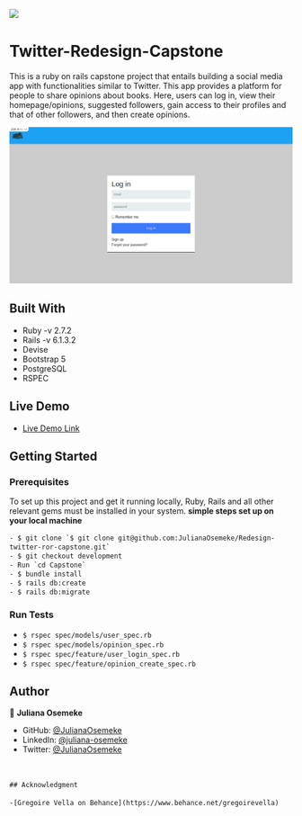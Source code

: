 ![](https://img.shields.io/badge/Microverse-blueviolet)

# Twitter-Redesign-Capstone

This is a ruby on rails capstone project that entails building a social media app with functionalities similar to Twitter. This app provides a platform for people to share opinions about books. Here, users can log in, view their homepage/opinions, suggested followers, gain access to their profiles and that of other followers, and then create opinions.

![screenshot](./app/assets/images/logos/screenshot.png)

## Built With

- Ruby -v 2.7.2
- Rails -v 6.1.3.2
- Devise
- Bootstrap 5
- PostgreSQL
- RSPEC

## Live Demo

- [Live Demo Link](https://fierce-spire-26749.herokuapp.com/)


## Getting Started

### Prerequisites

To set up this project and get it running locally, Ruby, Rails and all other relevant gems must be installed in your system.
**simple steps set up on your local machine**

```
- $ git clone `$ git clone git@github.com:JulianaOsemeke/Redesign-twitter-ror-capstone.git`
- $ git checkout development
- Run `cd Capstone`
- $ bundle install
- $ rails db:create
- $ rails db:migrate
```


### Run Tests

- `$ rspec spec/models/user_spec.rb `
- `$ rspec spec/models/opinion_spec.rb`
- `$ rspec spec/feature/user_login_spec.rb`
- `$ rspec spec/feature/opinion_create_spec.rb`

## Author

👤 **Juliana Osemeke**

- GitHub: [@JulianaOsemeke](https://github.com/JulianaOsemeke)
- LinkedIn: [@juliana-osemeke](https://www.linkedin.com/in/juliana-osemeke/)
- Twitter: [@JulianaOsemeke](https://twitter.com/JulianaOsemeke)

````


## Acknowledgment

-[Gregoire Vella on Behance](https://www.behance.net/gregoirevella)

